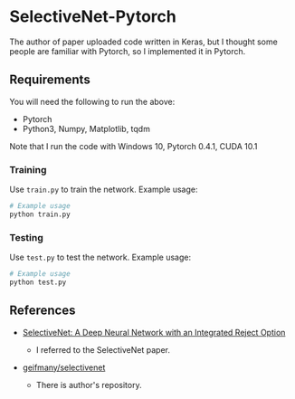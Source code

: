 # SelectiveNet-Pytorch

The author of paper uploaded code written in Keras, but I thought some people are familiar with Pytorch, so I implemented it in Pytorch.

## Requirements

You will need the following to run the above:
- Pytorch
- Python3, Numpy, Matplotlib, tqdm

Note that I run the code with Windows 10, Pytorch 0.4.1, CUDA 10.1

### Training
Use `train.py` to train the network. Example usage:
```bash
# Example usage
python train.py
```

### Testing
Use `test.py` to test the network. Example usage:
```bash
# Example usage
python test.py
```

## References

- [SelectiveNet: A Deep Neural Network with an Integrated Reject Option][1]
    - I referred to the SelectiveNet paper.

- [geifmany/selectivenet][2]
    - There is author's repository.

[1]: https://arxiv.org/abs/1901.09192
[2]: https://github.com/geifmany/selectivenet
